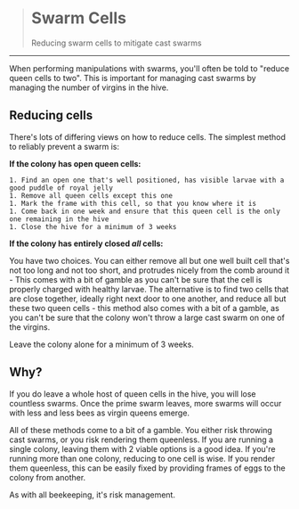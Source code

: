 > # Swarm Cells
>
> Reducing swarm cells to mitigate cast swarms
---

When performing manipulations with swarms, you'll often be told to "reduce queen cells to two". This is important for managing cast swarms by managing the number of virgins in the hive.

## Reducing cells

There's lots of differing views on how to reduce cells. The simplest method to reliably prevent a swarm is:

**If the colony has open queen cells:**

    1. Find an open one that's well positioned, has visible larvae with a good puddle of royal jelly
    1. Remove all queen cells except this one
    1. Mark the frame with this cell, so that you know where it is
    1. Come back in one week and ensure that this queen cell is the only one remaining in the hive
    1. Close the hive for a minimum of 3 weeks

**If the colony has entirely closed *all* cells:**

You have two choices. You can either remove all but one well built cell that's not too long and not too short, and protrudes nicely from the comb around it - This comes with a bit of gamble as you can't be sure that the cell is properly charged with healthy larvae. The alternative is to find two cells that are close together, ideally right next door to one another, and reduce all but these two queen cells - this method also comes with a bit of a gamble, as you can't be sure that the colony won't throw a large cast swarm on one of the virgins.

Leave the colony alone for a minimum of 3 weeks. 

## Why?

If you do leave a whole host of queen cells in the hive, you will lose countless swarms. Once the prime swarm leaves, more swarms will occur with less and less bees as virgin queens emerge.

All of these methods come to a bit of a gamble. You either risk throwing cast swarms, or you risk rendering them queenless. If you are running a single colony, leaving them with 2 viable options is a good idea. If you're running more than one colony, reducing to one cell is wise. If you render them queenless, this can be easily fixed by providing frames of eggs to the colony from another. 

As with all beekeeping, it's risk management.